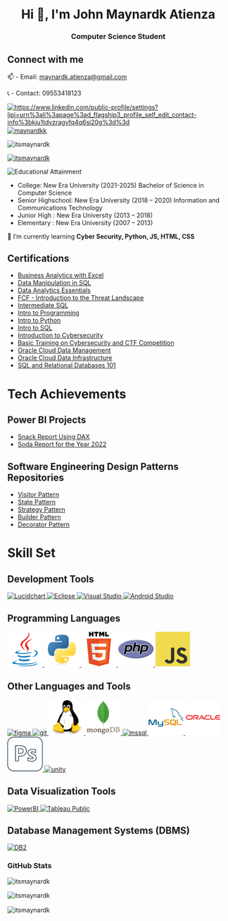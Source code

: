 <h1 align="center">Hi 👋, I'm John Maynardk Atienza</h1>
<h3 align="center">Computer Science Student</h3>

## Connect with me
📫 - Email: maynardk.atienza@gmail.com

📞 - Contact: 09553418123

<a href="https://www.linkedin.com/in/john-maynardk-atienza-a6a1b5290/" target="blank"><img align="center" src="https://raw.githubusercontent.com/rahuldkjain/github-profile-readme-generator/master/src/images/icons/Social/linked-in-alt.svg" alt="https://www.linkedin.com/public-profile/settings?lipi=urn%3ali%3apage%3ad_flagship3_profile_self_edit_contact-info%3bkju1tdvzragvfq4q6si20g%3d%3d" height="30" width="40" /></a>
<a href="https://fb.com/maynardkk" target="blank"><img align="center" src="https://raw.githubusercontent.com/rahuldkjain/github-profile-readme-generator/master/src/images/icons/Social/facebook.svg" alt="maynardkk" height="30" width="40" /></a>
</p>




<p align="left"> <img src="https://komarev.com/ghpvc/?username=itsmaynardk&label=Profile%20views&color=0e75b6&style=flat" alt="itsmaynardk" /> </p>

<p align="left"> <a href="https://github.com/ryo-ma/github-profile-trophy"><img src="https://github-profile-trophy.vercel.app/?username=itsmaynardk" alt="itsmaynardk" /></a> </p>

  ![Educational Attainment](https://img.icons8.com/office/80/000000/graduation-cap.png)
   - College: New Era University (2021-2025) Bachelor of Science in Computer Science
   - Senior Highschool: New Era University (2018 – 2020) Information and Communications Technology
   - Junior High 	: New Era University (2013 – 2018)
   - Elementary 	: New Era University (2007 – 2013) 	
   

🌱 I’m currently learning **Cyber Security, Python, JS, HTML, CSS**
   ## Certifications
- [Business Analytics with Excel](https://drive.google.com/file/d/1l9MuJqzNFf2IBc0FfgU9UWl7jhssfGaY/view?usp=sharing)
- [Data Manipulation in SQL](https://drive.google.com/file/d/1scoFeu6hdoiYU3JYqYfinOcoj8zVEH84/view?usp=sharing)
- [Data Analytics Essentials](https://drive.google.com/file/d/1IdSOmXcZkweqzaZjcetTm6PA4yczICQd/view?usp=sharing)
- [FCF - Introduction to the Threat Landscape](https://drive.google.com/file/d/1OPBOemD8USgfwpKYfMAYQNT2ZQY-Vcnj/view?usp=sharing)
- [Intermediate SQL](https://drive.google.com/file/d/1TdWCl2cVjXZA0Ceix7vtiSCqq47ztyWj/view?usp=sharing)
- [Intro to Programming](https://drive.google.com/file/d/1zUCnHe6s5YkafigGBsrFbpVVME9GULKv/view?usp=sharing)
- [Intro to Python](https://drive.google.com/file/d/1YXQxrOFAPRh4V4FQzk7xu1h7fy1b915P/view?usp=sharing)
- [Intro to SQL](https://drive.google.com/file/d/1kw7no7O5eIH6RCa38kxvpd6n7_aBjJf-/view?usp=sharing)
- [Introduction to Cybersecurity](https://drive.google.com/file/d/1fD3rP6fFYMk4xhu8qvzVzShd7XeQ7jU1/view?usp=sharing)
- [Basic Training on Cybersecurity and CTF Competition](https://drive.google.com/file/d/1-pl8LM2tsDVDegAIo5fQO81IhJbpRO84/view?usp=sharing)
- [Oracle Cloud Data Management](https://drive.google.com/file/d/15Llr962W-hilm-vk2DJC5s4rMkBQytxA/view?usp=sharing)
- [Oracle Cloud Data Infrastructure](https://drive.google.com/file/d/1Iapr1-7kpm0uELdy79o35FDmDZBMvpUm/view?usp=sharing)
- [SQL and Relational Databases 101](https://drive.google.com/file/d/1bCCoTWvU0nkaQwR6RFr2FUdRiAooGUOM/view?usp=sharing)

 # Tech Achievements

## Power BI Projects
- [Snack Report Using DAX](https://app.powerbi.com/view?r=eyJrIjoiOGZkYzI1NGItODUyMi00ODk1LTlhZDQtODE4MjlmNTY0Y2Y2IiwidCI6IjI1ZWFlODJhLTJiYjktNDUyNC05MGM1LWE5YWNlMzczNGVlNCIsImMiOjEwfQ%3D%3D)
- [Soda Report for the Year 2022](https://app.powerbi.com/view?r=eyJrIjoiYTY0ZTgyZDQtYTU0Zi00OWY3LTg1OGYtNzNiM2ViNjMyM2Y4IiwidCI6IjI1ZWFlODJhLTJiYjktNDUyNC05MGM1LWE5YWNlMzczNGVlNCIsImMiOjEwfQ%3D%3D)

## Software Engineering Design Patterns Repositories
- [Visitor Pattern](https://github.com/ItsMaynardk/VisitorDesignPattern)
- [State Pattern](https://github.com/ItsMaynardk/StatePattern)
- [Strategy Pattern](https://github.com/ItsMaynardk/StrategyPattern)
- [Builder Pattern](https://github.com/ItsMaynardk/BuilderPattern)
- [Decorator Pattern](https://github.com/ItsMaynardk/DecoratorPattern)

# Skill Set

## Development Tools
<p align="left">
  <a href="https://www.lucidchart.com/" target="_blank" rel="noreferrer">
    <img src="https://encrypted-tbn0.gstatic.com/images?q=tbn:ANd9GcQL7b9P_feX1yThfg-k6-N0TyGHKMa5a7YusA&s" alt="Lucidchart" width="80" height="80" />
  </a>
  <a href="https://www.eclipse.org/" target="_blank" rel="noreferrer">
    <img src="https://cdn.freebiesupply.com/logos/large/2x/eclipse-11-logo-png-transparent.png" alt="Eclipse" width="80" height="80" />
  </a>
  <a href="https://visualstudio.microsoft.com/" target="_blank" rel="noreferrer">
    <img src="https://logowik.com/content/uploads/images/visual-studio-code7642.jpg" alt="Visual Studio" width="80" height="80" />
  </a>
  <a href="https://developer.android.com/studio" target="_blank" rel="noreferrer">
    <img src="https://pbs.twimg.com/media/FwMqYA-WIA0E6Rw.jpg:large" alt="Android Studio" width="80" height="80" />
  </a>
</p>

## Programming Languages
<p align="left">
  <a href="https://www.java.com" target="_blank" rel="noreferrer">
    <img src="https://raw.githubusercontent.com/devicons/devicon/master/icons/java/java-original.svg" alt="java" width="80" height="80" />
  </a>
  <a href="https://www.python.org" target="_blank" rel="noreferrer">
    <img src="https://raw.githubusercontent.com/devicons/devicon/master/icons/python/python-original.svg" alt="python" width="80" height="80" />
  </a>
  <a href="https://developer.mozilla.org/en-US/docs/Web/HTML" target="_blank" rel="noreferrer">
    <img src="https://raw.githubusercontent.com/devicons/devicon/master/icons/html5/html5-original-wordmark.svg" alt="html" width="80" height="80" />
  </a>
  <a href="https://www.php.net" target="_blank" rel="noreferrer">
    <img src="https://raw.githubusercontent.com/devicons/devicon/master/icons/php/php-original.svg" alt="php" width="80" height="80" />
  </a>
  <a href="https://developer.mozilla.org/en-US/docs/Web/JavaScript" target="_blank" rel="noreferrer">
    <img src="https://raw.githubusercontent.com/devicons/devicon/master/icons/javascript/javascript-original.svg" alt="javascript" width="80" height="80" />
  </a>
</p>


## Other Languages and Tools
<p align="left">
  <a href="https://www.figma.com/" target="_blank" rel="noreferrer">
    <img src="https://www.vectorlogo.zone/logos/figma/figma-icon.svg" alt="figma" width="80" height="80" />
  </a>
  <a href="https://git-scm.com/" target="_blank" rel="noreferrer">
    <img src="https://www.vectorlogo.zone/logos/git-scm/git-scm-icon.svg" alt="git" width="80" height="80" />
  </a>
  <a href="https://www.linux.org/" target="_blank" rel="noreferrer">
    <img src="https://raw.githubusercontent.com/devicons/devicon/master/icons/linux/linux-original.svg" alt="linux" width="80" height="80" />
  </a>
  <a href="https://www.mongodb.com/" target="_blank" rel="noreferrer">
    <img src="https://raw.githubusercontent.com/devicons/devicon/master/icons/mongodb/mongodb-original-wordmark.svg" alt="mongodb" width="80" height="80" />
  </a>
  <a href="https://www.microsoft.com/en-us/sql-server" target="_blank" rel="noreferrer">
    <img src="https://www.svgrepo.com/show/303229/microsoft-sql-server-logo.svg" alt="mssql" width="80" height="80" />
  </a>
  <a href="https://www.mysql.com/" target="_blank" rel="noreferrer">
    <img src="https://raw.githubusercontent.com/devicons/devicon/master/icons/mysql/mysql-original-wordmark.svg" alt="mysql" width="80" height="80" />
  </a>
  <a href="https://www.oracle.com/" target="_blank" rel="noreferrer">
    <img src="https://raw.githubusercontent.com/devicons/devicon/master/icons/oracle/oracle-original.svg" alt="oracle" width="80" height="80" />
  </a>
  <a href="https://www.photoshop.com/en" target="_blank" rel="noreferrer">
    <img src="https://raw.githubusercontent.com/devicons/devicon/master/icons/photoshop/photoshop-line.svg" alt="photoshop" width="80" height="80" />
  </a>
  <a href="https://unity.com/" target="_blank" rel="noreferrer">
    <img src="https://www.vectorlogo.zone/logos/unity3d/unity3d-icon.svg" alt="unity" width="80" height="80" />
  </a>
</p>

## Data Visualization Tools
<p align="left">
  <a href="https://powerbi.microsoft.com/en-us/desktop/" target="_blank" rel="noreferrer">
    <img src="https://upload.wikimedia.org/wikipedia/commons/c/cf/New_Power_BI_Logo.svg" alt="PowerBI" width="80" height="80" />
  </a>
  <a href="https://public.tableau.com/" target="_blank" rel="noreferrer">
    <img src="https://cdn.worldvectorlogo.com/logos/tableau-software.svg" alt="Tableau Public" width="40" height="40" />
  </a>
</p>

## Database Management Systems (DBMS)
<p align="left">
  <a href="https://www.ibm.com/products/db2" target="_blank" rel="noreferrer">
    <img src="https://www.db2tutorial.com/wp-content/uploads/2019/03/db2-tutorial.png" alt="DB2" width="80" height="80" />
  </a>
</p>

<p align="left">
  <h3 align="left">GitHub Stats</h3>
  <img align="left" src="https://github-readme-stats.vercel.app/api/top-langs/?username=itsmaynardk&layout=compact&theme=radical" alt="itsmaynardk" />
</p>

<p>&nbsp;</p>

<p align="left">
  <img align="center" src="https://github-readme-stats.vercel.app/api?username=itsmaynardk&show_icons=true&theme=radical" alt="itsmaynardk" />
</p>

<p align="left">
  <img align="center" src="https://github-readme-streak-stats.herokuapp.com/?user=itsmaynardk&theme=radical" alt="itsmaynardk" />
</p>

